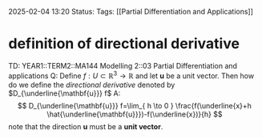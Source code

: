 2025-02-04 13:20
Status: 
Tags: [[Partial Differentiation and Applications]]
# definition of directional derivative

TD: YEAR1::TERM2::MA144 Modelling 2::03 Partial Differentiation and applications
Q: Define $f: U \subset \mathbb{R}^3 \to \mathbb{R}$ and let $\mathbf{u}$ be a unit vector. Then how do we define the _directional derivative_ denoted by $D_{\underline{\mathbf{u}}} f$
A: $$
D_{\underline{\mathbf{u}}} f=\lim_{ h \to 0 } \frac{f(\underline{x}+h \hat{\underline{\mathbf{u}}})-f(\underline{x})}{h} 
$$note that the direction $\mathbf{u}$ must be a __unit vector__.
<!--ID: 1738675653744-->

